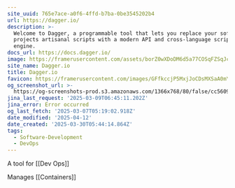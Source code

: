 ```yaml
---
site_uuid: 765e7ace-a0f6-4ffd-b7ba-0be3545202b4
url: https://dagger.io/
description: >-
  Welcome to Dagger, a programmable tool that lets you replace your software
  projects artisanal scripts with a modern API and cross-language scripting
  engine.
docs_url: https://docs.dagger.io/
image: https://framerusercontent.com/assets/borZ0wXDoDM6d5a77COSqFZSqJc.webp
site_name: Dagger.io
title: Dagger.io
favicon: https://framerusercontent.com/images/GFfkccjP5MxjJoCDsMXSaA0mY.svg
og_screenshot_url: >-
  https://og-screenshots-prod.s3.amazonaws.com/1366x768/80/false/cc5609331b3cec643bd0ae464ac072a5b09494ae82c91c534af82d85c3287533.jpeg
jina_last_request: '2025-03-09T06:45:11.202Z'
jina_error: Error occurred
og_last_fetch: '2025-03-07T05:19:02.918Z'
date_modified: '2025-04-12'
date_created: '2025-03-30T05:44:14.864Z'
tags:
  - Software-Development
  - DevOps
---
```














A tool for [[Dev Ops]]

Manages [[Containers]]

